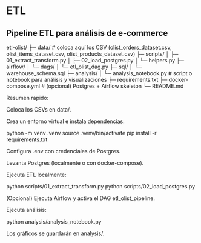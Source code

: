 # ETL
## Pipeline ETL para análisis de e-commerce

etl-olist/
├─ data/                       # coloca aquí los CSV (olist_orders_dataset.csv, olist_items_dataset.csv, olist_products_dataset.csv)
├─ scripts/
│  ├─ 01_extract_transform.py
│  ├─ 02_load_postgres.py
│  └─ helpers.py
├─ airflow/
│  └─ dags/
│     └─ etl_olist_dag.py
├─ sql/
│  └─ warehouse_schema.sql
├─ analysis/
│  └─ analysis_notebook.py   # script o notebook para análisis y visualizaciones
├─ requirements.txt
├─ docker-compose.yml        # (opcional) Postgres + Airflow skeleton
└─ README.md








Resumen rápido:

Coloca los CSVs en data/.

Crea un entorno virtual e instala dependencias:

python -m venv .venv
source .venv/bin/activate
pip install -r requirements.txt


Configura .env con credenciales de Postgres.

Levanta Postgres (localmente o con docker-compose).

Ejecuta ETL localmente:

python scripts/01_extract_transform.py
python scripts/02_load_postgres.py


(Opcional) Ejecuta Airflow y activa el DAG etl_olist_pipeline.

Ejecuta análisis:

python analysis/analysis_notebook.py



Los gráficos se guardarán en analysis/.
